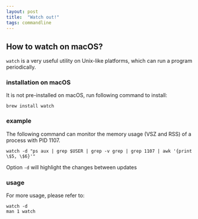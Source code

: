 ```yaml
---
layout: post
title:  "Watch out!"
tags: commandline
---
```


## How to watch on macOS?

```watch``` is a very useful utility on Unix-like platforms, which can run a program periodically.

### installation on macOS
It is not pre-installed on macOS, run following command to install:
```
brew install watch
```

### example
The following command can monitor the memory usage (VSZ and RSS) of a process with PID 1107.
```
watch -d "ps aux | grep $USER | grep -v grep | grep 1107 | awk '{print \$5, \$6}'"
```
Option ```-d``` will highlight the changes between updates

### usage
For more usage, please refer to:
```
watch -d
man 1 watch
```
